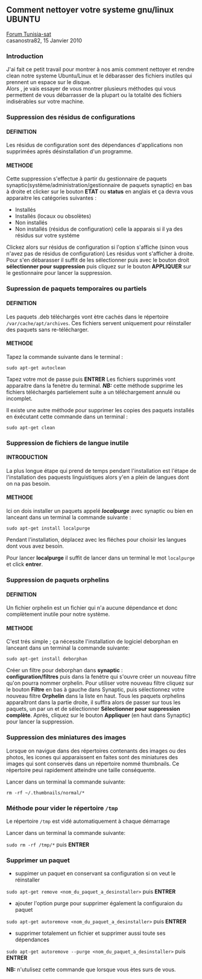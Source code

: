 
## Comment nettoyer votre systeme gnu/linux UBUNTU

[Forum Tunisia-sat](https://www.tunisia-sat.com/forums/threads/989997/)  
casanostra82, 15 Janvier 2010

### Introduction

J'ai fait ce petit travail pour montrer à nos amis comment nettoyer et rendre clean notre systeme Ubuntu/Linux et le débarasser des fichiers inutiles qui prennent un espace sur le disque.  
Alors , je vais essayer de vous montrer plusieurs méthodes qui vous permettent de vous débarrasser de la plupart ou la totalité des fichiers indisérables sur votre machine.  

### Suppression des résidus de configurations

#### DEFINITION

Les résidus de configuration sont des dépendances d'applications non supprimées aprés désinstallation d'un programme.

#### METHODE

Cette suppression s'effectue à partir du gestionnaire de paquets synaptic(système/administration/gestionnaire de paquets synaptic)  en bas à droite et clicker sur le bouton **ETAT** ou **status** en anglais et ça devra vous apparaitre les catégories suivantes :

- Installés
- Installés (locaux ou obsolètes)
- Non installés
- Non installés (résidus de configuration) celle la apparais si il ya des résidus sur votre systéme

Clickez alors sur résidus de configuration si l'option s'affiche (sinon vous n'avez pas de résidus de configuration)
Les résidus vont s'afficher à droite. Pour s'en débarasser il suffit de  les sélectionner puis avec le bouton droit **sélectionner pour suppression** puis cliquez sur le bouton **APPLIQUER** sur le gestionnaire pour lancer la suppression.

### Supression de paquets temporaires ou partiels

#### DEFINITION

Les paquets .deb téléchargés vont ètre cachés dans le répertoire `/var/cache/apt/archives`. Ces fichiers servent uniquement pour réinstaller des paquets sans re-télécharger.

#### METHODE

Tapez la commande suivante dans le terminal :

`sudo apt-get autoclean`

Tapez votre mot de passe puis **ENTRER**
Les fichiers supprimés vont apparaitre dans la fenètre du terminal.
***NB:*** cette méthode supprime les fichiers téléchargés partielement suite a un téléchargement annulé ou incomplet.

Il existe une autre méthode pour supprimer les copies des paquets installés en éxécutant cette commande dans un terminal :

`sudo apt-get clean`

### Suppression de fichiers de langue inutile

#### INTRODUCTION

La plus longue étape qui prend de temps pendant l'installation est l'étape de l'installation des paquests linguistiques alors y'en a plein de langues dont on na pas besoin.

#### METHODE

Ici on dois installer un paquets appelé ***localpurge***  avec synaptic​ ou bien en lanceant dans un terminal la commande suivante :

`sudo apt-get install localpurge`

Pendant l'installation, déplacez avec les fléches pour choisir les langues dont vous avez besoin.​

Pour lancer **localpurge** il suffit de lancer dans un terminal le mot `localpurge` et click **entrer**.

### Suppression de paquets orphelins

#### DEFINITION

Un fichier orphelin est un fichier qui n'a aucune dépendance et donc complètement inutile pour notre système.

#### METHODE

C'est trés simple ; ça nécessite l'installation de logiciel deborphan en lanceant dans un terminal la commande suivante:

`sudo apt-get install deborphan`

Créer un filtre pour deborphan dans **synaptic** :  
**configuration/filtres** puis dans la fenètre qui s'ouvre créer un nouveau filtre qu'on pourra nommer orphelin.
Pour utiliser votre nouveau filtre cliquez sur le bouton **Filtre** en bas à gauche dans Synaptic, puis sélectionnez
votre nouveau filtre **Orphelin** dans la liste en haut. Tous les paquets orphelins apparaîtront dans la partie droite, il
suffira alors de passer sur tous les paquets, un par un et de sélectionner **Sélectionner pour suppression complète**.
Après, cliquez sur le bouton **Appliquer** (en haut dans Synaptic) pour lancer la suppression.

### Suppression des miniatures des images

Lorsque on navigue dans des répertoires contenants des images ou des photos, les icones qui apparaissent en faites sont des miniatures des images qui sont conservés dans un répertoire nommé thumbnails. Ce répertoire peui rapidement atteindre une taille conséquente.

Lancer dans un terminal la commande suivante:

`rm -rf ~/.thumbnails/normal/*`

### Méthode pour vider le répertoire `/tmp`

Le répertoire `/tmp` est vidé automatiquement à chaque démarrage

Lancer dans un terminal la commande suivante:

`sudo rm -rf /tmp/*` puis **ENTRER**

### Supprimer un paquet
 
- suppimer un paquet en conservant sa configuration si on veut le réinstaller

`sudo apt-get remove <nom_du_paquet_a_desinstaller>` puis **ENTRER**

- ajouter l'option purge pour supprimer également la configuraion du paquet

`sudo apt-get autoremove <nom_du_paquet_a_desinstaller>` puis **ENTRER**

- supprimer totalement un fichier et supprimer aussi toute ses dépendances

`sudo apt-get autoremove --purge <nom_du_paquet_a_desinstaller>` puis **ENTRER**

**NB:** n'utulisez cette commande que lorsque vous ètes surs de vous.